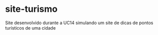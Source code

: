 # site-turismo
Site desenvolvido durante a UC14 simulando um site de dicas de pontos turísticos de uma cidade
